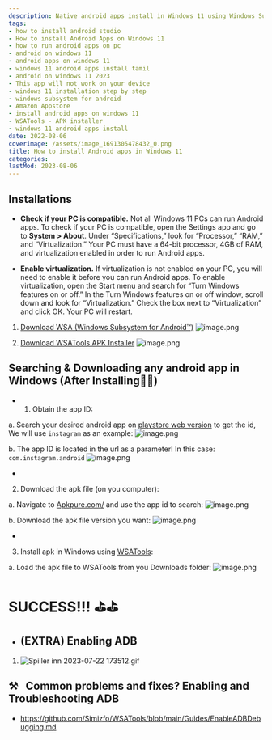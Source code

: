 ```yaml
---
description: Native android apps install in Windows 11 using Windows Subsystem for Android (even in unsupported regions). Without emulators
tags:
- how to install android studio
- How to install Android Apps on Windows 11
- how to run android apps on pc
- android on windows 11
- android apps on windows 11
- windows 11 android apps install tamil
- android on windows 11 2023
- This app will not work on your device
- windows 11 installation step by step
- windows subsystem for android
- Amazon Appstore
- install android apps on windows 11
- WSATools - APK installer
- windows 11 android apps install
date: 2022-08-06
coverimage: /assets/image_1691305478432_0.png
title: How to install Android apps in Windows 11
categories:
lastMod: 2023-08-06
---
```



## Installations

  + **Check if your PC is compatible.** Not all Windows 11 PCs can run Android apps. To check if your PC is compatible, open the Settings app and go to **System > About**. Under “Specifications,” look for “Processor,” “RAM,” and “Virtualization.” Your PC must have a 64-bit processor, 4GB of RAM, and virtualization enabled in order to run Android apps.

  + **Enable virtualization.** If virtualization is not enabled on your PC, you will need to enable it before you can run Android apps. To enable virtualization, open the Start menu and search for “Turn Windows features on or off.” In the Turn Windows features on or off window, scroll down and look for “Virtualization.” Check the box next to “Virtualization” and click OK. Your PC will restart.

1. [Download WSA (Windows Subsystem for Android™️)](https://windows-subsystem-for-android.en.uptodown.com/windows)
![image.png](/assets/image_1689945928573_0.png)

2. [Download WSATools APK Installer](https://wsatools.app)
![image.png](/assets/image_1689946223802_0.png)

##  Searching & Downloading any android app in Windows (After Installing🎉🎉)

  + 1. Obtain the app ID:

a. Search your desired android app on [playstore web version](https://play.google.com) to get the id, We will use `instagram` as an example: 
![image.png](/assets/image_1691303730021_0.png)

b. The app ID is located in the url as a parameter! In this case: `com.instagram.android`
![image.png](/assets/image_1691303932449_0.png)

  + 
2. Download the apk file (on you computer):

a. Navigate to [Apkpure.com/](https://m.apkpure.com/) and use the app id to search:
![image.png](/assets/image_1691304533880_0.png)

b. Download the apk file version you want: 
![image.png](/assets/image_1691304664790_0.png)

  + 
3. Install apk in Windows using [WSATools](https://wsatools.app/):

a. Load the apk file to WSATools from you Downloads folder:
![image.png](/assets/image_1691304879491_0.png)



# SUCCESS!!! ⛳⛳

  + ## (EXTRA) Enabling ADB


1. ![Spiller inn 2023-07-22 173512.gif](/assets/spiller_inn_2023-07-22_173512_1690040187301_0.gif)

## ⚒️   Common problems and fixes? Enabling and Troubleshooting ADB

  + https://github.com/Simizfo/WSATools/blob/main/Guides/EnableADBDebugging.md




